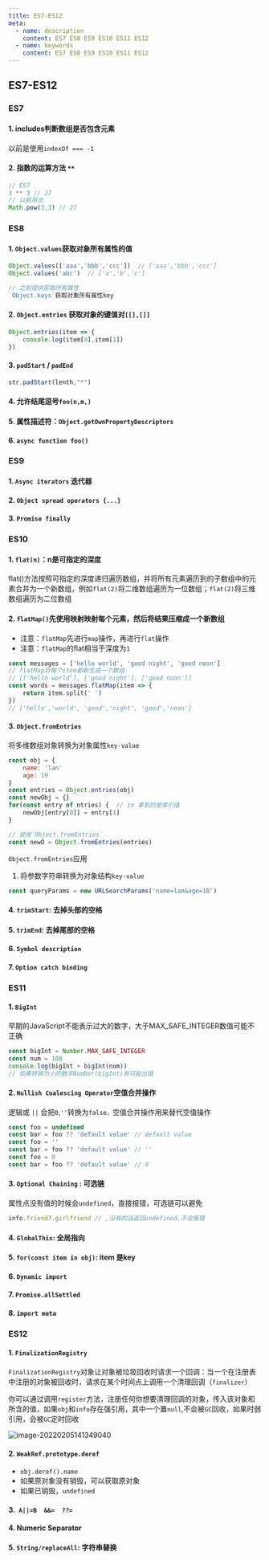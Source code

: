 ```yaml
---
title: ES7-ES12
meta:
  - name: description
    content: ES7 ES8 ES9 ES10 ES11 ES12
  - name: keywords
    content: ES7 ES8 ES9 ES10 ES11 ES12
---
```


## ES7-ES12

### ES7

#### 1. includes判断数组是否包含元素

以前是使用`indexOf === -1`

#### 2. 指数的运算方法 `**`

```js
// ES7
3 ** 3 // 27
// 以前用法
Math.pow(3,3) // 27
```

### ES8

#### 1. `Object.values`获取对象所有属性的值

```js
Object.values(['aaa','bbb','ccc'])  // ['aaa','bbb','ccc']
Object.values('abc')  // ['a','b','c']

// 之前提供获取所有属性
`Object.keys`获取对象所有属性key
```

#### 2.  `Object.entries` 获取对象的键值对`[[],[]]`

```js
Object.entries(item => {
    console.log(item[0],item[1])
})
```

#### 3. `padStart` / `padEnd`

```js
str.padStart(lenth,"*")
```

#### 4. 允许结尾逗号`foo(n,m,)`

#### 5. 属性描述符：`Object.getOwnPropertyDescriptors`

#### 6. `async function foo()`

### ES9

#### 1. `Async iterators` 迭代器

#### 2. `Object spread operators {...}`

#### 3. `Promise finally`

### ES10

#### 1. `flat(n)`：n是可指定的深度

flat()方法按照可指定的深度递归遍历数组，并将所有元素遍历到的子数组中的元素合并为一个新数组，例如`flat(2)`将二维数组遍历为一位数组；`flat(2)`将三维数组遍历为二位数组

#### 2. `flatMap()`先使用映射映射每个元素，然后将结果压缩成一个新数组

- 注意：`flatMap`先进行`map`操作，再进行`flat`操作
- 注意：`flatMap`的flat相当于深度为`1`

```js
const messages = ['hello world', 'good night', 'good noon']
// flatMap将每个item都新生成一个数组
// [['hello world'], ['good night'], ['good noon']]
const words = messages.flatMap(item => {
    return item.split(' ')
})
// ['hello','world', 'good','night', 'good','noon']
```

#### 3. `Object.fromEntries`

将多维数组对象转换为对象属性`key-value`

```js
const obj = {
    name: 'lan'
    age: 19
}
const entries = Object.entries(obj)
const newObj = {}
for(const entry of ntries) {  // in 拿到的是索引值
    newObj[entry[0]] = entry[1]
}

// 使用`Object.fromEntries`
const newO = Object.fromEntries(entries)
```

`Object.fromEntries`应用

1. 将参数字符串转换为对象结构`key-value`

```js
const queryParams = new URLSearchParams('name=lan&age=18')
```

#### 4. `trimStart`: 去掉头部的空格

#### 5. `trimEnd`: 去掉尾部的空格

#### 6. `Symbol description`

#### 7. `Option catch binding`

### ES11

#### 1. `BigInt`

早期的JavaScript不能表示过大的数字，大于MAX_SAFE_INTEGER数值可能不正确

```js
const bigInt = Number.MAX_SAFE_INTEGER
const num = 100
console.log(bigInt + bigInt(num))
// 如果转换为小的数字Number(bigInt)有可能出错
```

#### 2. `Nullish Coalescing Operator`空值合并操作

逻辑或 `||` 会把`0`,`''`转换为`false，`空值合并操作用来替代空值操作

```js
const foo = undefined
const bar = foo ?? 'default value' // default value
const foo = ''
const bar = foo ?? 'default value' // ''
const foo = 0
const bar = foo ?? 'default value' // 0
```

#### 3. `Optional Chaining` : 可选链

属性点没有值的时候会`undefined`，直接报错，可选链可以避免

```js
info.friend?.girlfriend // ,没有的话返回undefined,不会报错
```

#### 4. `GlobalThis`: 全局指向

#### 5. `for(const item in obj)`: item 是key

#### 6. `Dynamic import`

#### 7. `Promise.allSettled`

#### 8. `import meta`

### ES12

#### 1. `FinalizationRegistry`

`FinalizationRegistry`对象让对象被垃圾回收时请求一个回调：当一个在注册表中注册的对象被回收时，请求在某个时间点上调用一个清理回调（`finalizer`）

你可以通过调用`register`方法，注册任何你想要清理回调的对象，传入该对象和所含的值，如果`obj`和`info`存在强引用，其中一个置`null`,不会被`GC`回收，如果时弱引用，会被`GC`定时回收

![image-20220205141349040](@alias/image-20220205141349040.png)

#### 2. `WeakRef.prototype.deref`

- `obj.deref().name`
- 如果原对象没有销毁，可以获取原对象
- 如果已销毁，`undefined`

#### 3.` A||=B  &&=  ??=`

#### 4. Numeric Separator

#### 5. `String/replaceAll`: 字符串替换

<ClientOnly>
  <Valine></Valine>
</ClientOnly>


